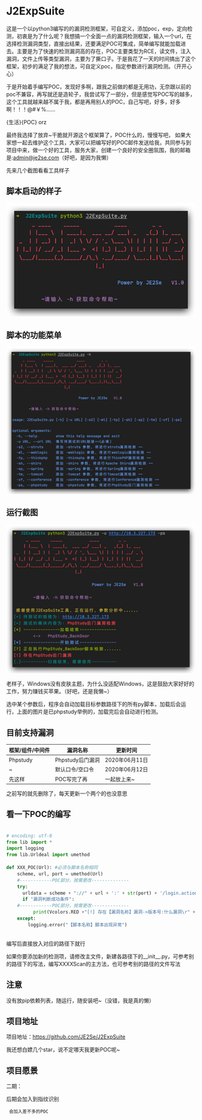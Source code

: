 # J2ExpSuite
这是一个以python3编写的的漏洞检测框架，可自定义，添加poc，exp，定向检测，初衷是为了什么呢？我想搞一个全面一点的漏洞检测框架，输入一个url，在选择检测漏洞类型，直接出结果，还要满足POC可集成，简单编写就能加载进去。主要是为了快速的检测漏洞高的存在，POC主要类型为RCE，读文件，注入漏洞，文件上传等类型漏洞，主要为了撕口子。于是我花了一天的时间搞出了这个框架，初步的满足了我的想法，可自定义poc，指定参数进行漏洞检测。（开开心心）

于是开始着手编写POC，发现好多啊，跟我之前做的都是无用功，无奈跟以前的poc不兼容，再写就还是造轮子，我尝试写了一部分，但是感觉写POC写的越多，这个工具就越来越不属于我，都是再用别人的POC，自己写吧，好多，好多啊！！！@#￥%……

{生活}{POC} orz

最终我选择了放弃~干脆就开源这个框架算了，POC什么的，慢慢写吧，
如果大家想一起去维护这个工具，大家可以把编写好的POC邮件发送给我，共同参与到项目中来，做一个好的工具，服务大家，创建一个良好的安全圈氛围，我的邮箱是:admin@je2se.com（好吧，是因为我懒）

先来几个截图看看工具样子

## 脚本启动的样子
![image-20191128110919811](./doc/Xnip2020-06-11_12-43-27.jpg)

## 脚本的功能菜单
![image-20191128110919812](./doc/Xnip2020-06-11_12-43-54.jpg)

## 运行截图
![image-20191128110919814](./doc/Xnip2020-06-11_13-20-35.jpg)

老样子，Windows没有皮肤主题，为什么没适配Windows，这是鼓励大家好好的工作，努力赚钱买苹果。（好吧，还是我懒~）

选中某个参数后，程序会自动加载目标参数路径下的所有py脚本，加载后会运行，上面的图片是已phpstudy举例的，加载完后会自动进行检测。

## 目前支持漏洞

框架/组件/中间件 |  漏洞名称 | 更新时间
-|-|-
Phpstudy | Phpstudy后门漏洞 | 2020年06月11日 
  ~|默认口令/空口令 | 2020年06月12日 
  先这样|POC写完了再|一起放上来~
之前写的就先删除了，每天更新一个两个的也没意思


## 看一下POC的编写

```python

# encoding: utf-8
from lib import *
import logging
from lib.Urldeal import umethod

def XXX_POC(Url): #必须与脚本名称相同
    scheme, url, port = umethod(Url)
    #------------POC部分，按需更改--------------
    try:
      urldata = scheme + "://" + url + ':' + str(port) + '/login.action'
      if "漏洞判断成功条件":
    #------------POC部分，按需更改--------------
          print(Vcolors.RED +"[!] 存在【漏洞名称】漏洞->版本号:什么漏洞\r" + Vcolors.ENDC)
    except:
        logging.error("【脚本名称】脚本出现异常")
        
```

编写后直接放入对应的路径下就行

如果你要添加新的检测项，请修改主文件，新建各路径下的__init__.py，可参考别的路径下的写法，编写XXXXScan的主方法，也可参考别的路径的文件写法

## 注意

没有放pip依赖列表，随运行，随安装吧~（没错，我是真的懒）

## 项目地址

项目地址：https://github.com/JE2Se/J2ExpSuite

我还想白嫖几个star，说不定哪天我更新POC呢~

## 项目愿景
二期：

后期会加入到指纹识别

     会加入差不多的POC

